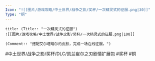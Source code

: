 ```yaml
---
Icon: "![[图片/游戏攻略/中土世界/战争之影/奖杯/一次精灵式的征服.png|30]]"
Type: "铜"
---
```

```ad-common-bronze-trophy
title: (Title:: "一次精灵式的征服")
![[图片/游戏攻略/中土世界/战争之影/奖杯/一次精灵式的征服.png|100]]

(Comment:: "搭配艾尔塔瑞尔的皮肤，完成一场在线征服。")
```

#中土世界/战争之影/奖杯/DLC/凯兰崔尔之刃剧情扩展包 #奖杯 #铜
